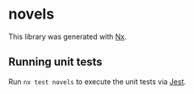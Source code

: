 # novels

This library was generated with [Nx](https://nx.dev).

## Running unit tests

Run `nx test novels` to execute the unit tests via [Jest](https://jestjs.io).
